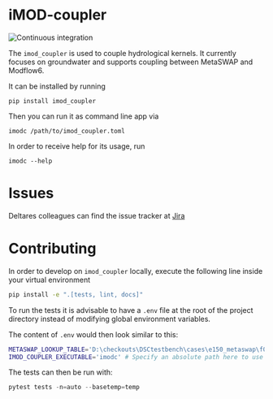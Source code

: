 # iMOD-coupler

![Continuous integration](https://github.com/Deltares/imod_coupler/workflows/Continuous%20integration/badge.svg)

The `imod_coupler` is used to couple hydrological kernels.
It currently focuses on groundwater and supports coupling between MetaSWAP and Modflow6.

It can be installed by running

```
pip install imod_coupler
```

Then you can run it as command line app via

```
imodc /path/to/imod_coupler.toml
```

In order to receive help for its usage, run

```
imodc --help
```

# Issues

Deltares colleagues can find the issue tracker at [Jira](https://issuetracker.deltares.nl/secure/RapidBoard.jspa?rapidView=469&projectKey=IMOD6&view=planning&selectedIssue=IMOD6-840)

# Contributing

In order to develop on `imod_coupler` locally, execute the following line inside your virtual environment

```bash
pip install -e ".[tests, lint, docs]"
```

To run the tests it is advisable to have a `.env` file at the root of the project directory instead of modifying global environment variables.

The content of `.env` would then look similar to this:

```bash
METASWAP_LOOKUP_TABLE='D:\checkouts\DSCtestbench\cases\e150_metaswap\f00_common\c00_common\LHM2016_v01vrz'
IMOD_COUPLER_EXECUTABLE='imodc' # Specify an absolute path here to use a packaged version of iMOD Couplers
```

The tests can then be run with:

```powershell
pytest tests -n=auto --basetemp=temp
```
